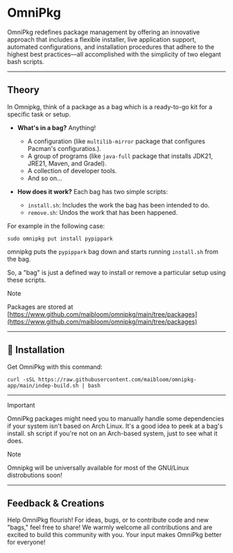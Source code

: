 # OmniPkg 
OmniPkg redefines package management by offering an innovative approach that includes a flexible installer, live application support, automated configurations, and installation procedures that adhere to the highest best practices—all accomplished with the simplicity of two elegant bash scripts.  

---

## Theory 

In Omnipkg, think of a package as a bag which is a ready-to-go kit for a specific task or setup.

* **What's in a bag?** Anything!
    * A configuration (like ```multilib-mirror``` package that configures Pacman's configuratios.).
    * A group of programs (like ```java-full``` package that installs JDK21, JRE21, Maven, and Gradel).
    * A collection of developer tools.
    * And so on...

* **How does it work?** Each bag has two simple scripts:
    * `install.sh`: Includes the work the bag has been intended to do.
    * `remove.sh`: Undos the work that has been happened. 

For example in the following case:

```
sudo omnipkg put install pypippark
```
omnipkg puts the ```pypippark``` bag down and starts running ```install.sh``` from the bag.

So, a "bag" is just a defined way to install or remove a particular setup using these scripts.

> [!NOTE]
> Packages are stored at [https://www.github.com/maibloom/omnipkg/main/tree/packages](https://www.github.com/maibloom/omnipkg/main/tree/packages)

---

## 🚀 Installation

Get OmniPkg with this command:

```
curl -sSL https://raw.githubusercontent.com/maibloom/omnipkg-app/main/indep-build.sh | bash
```

---


> [!IMPORTANT]
> OmniPkg packages might need you to manually handle some dependencies if your system isn't based on Arch Linux.
> It's a good idea to peek at a bag's install. sh script if you're not on an Arch-based system, just to see what it does.

> [!NOTE]
> Omnipkg will be universally available for most of the GNU/Linux distrobutions soon!

---

## Feedback & Creations

Help OmniPkg flourish! For ideas, bugs, or to contribute code and new "bags," feel free to share!
We warmly welcome all contributions and are excited to build this community with you.
Your input makes OmniPkg better for everyone!